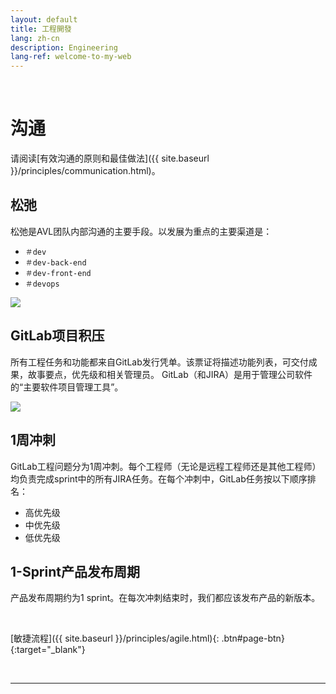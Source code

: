 ```yaml
---
layout: default
title: 工程開發
lang: zh-cn
description: Engineering
lang-ref: welcome-to-my-web
---
```




<br>

# 沟通

请阅读[有效沟通的原则和最佳做法]({{ site.baseurl }}/principles/communication.html)。

## 松弛

松弛是AVL团队内部沟通的主要手段。以发展为重点的主要渠道是：
* `＃dev`
* `＃dev-back-end`
* `＃dev-front-end`
* `＃devops`

<img src='https://lh3.googleusercontent.com/dI64CdUJifzqqVr-8YrJB4P3m68gRKURp-29XklWLBZnZT8k0qDFsP1j1FikuXjK93LncqocTw-txDe0eVQtfx22IdZ-H3wtIwuY4q171AWE_YSrJRBy4h5FtV49AA9JOhuMaLxqig=w800' />

## GitLab项目积压

所有工程任务和功能都来自GitLab发行凭单。该票证将描述功能列表，可交付成果，故事要点，优先级和相关管理员。 GitLab（和JIRA）是用于管理公司软件的“主要软件项目管理工具”。

<img src='https://lh3.googleusercontent.com/Cl58tzeefDH0QrBFzSgyu9B5m-Z05noYHeWJiwrJH0SSUMEaeheUH4laWHkOrasWu8Q98BQAhTC1Y4FAz0dh9JztBjb-PN_KVHUewG9l_NbJGS29Ecd9bFovWiQMr5yK9uZC44JsqA=w1200' />

## 1周冲刺

GitLab工程问题分为1周冲刺。每个工程师（无论是远程工程师还是其他工程师）均负责完成sprint中的所有JIRA任务。在每个冲刺中，GitLab任务按以下顺序排名：
* 高优先级
* 中优先级
* 低优先级

## 1-Sprint产品发布周期

产品发布周期约为1 sprint。在每次冲刺结束时，我们都应该发布产品的新版本。

<br>

[敏捷流程]({{ site.baseurl }}/principles/agile.html){: .btn#page-btn}{:target="_blank"}

<br>

---

